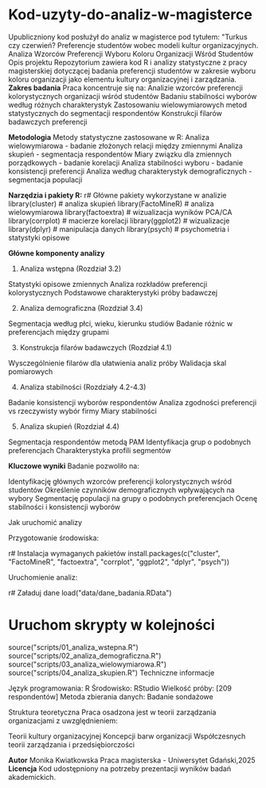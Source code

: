 # Kod-uzyty-do-analiz-w-magisterce
Upubliczniony kod posłużył do analiz w magisterce pod tytułem: "Turkus czy czerwień? Preferencje studentów wobec modeli kultur organizacyjnych.
Analiza Wzorców Preferencji Wyboru Koloru Organizacji Wśród Studentów
Opis projektu
Repozytorium zawiera kod R i analizy statystyczne z pracy magisterskiej dotyczącej badania preferencji studentów w zakresie wyboru koloru organizacji jako elementu kultury organizacyjnej i zarządzania.
**Zakres badania**
Praca koncentruje się na:
Analizie wzorców preferencji kolorystycznych organizacji wśród studentów
Badaniu stabilności wyborów według różnych charakterystyk
Zastosowaniu wielowymiarowych metod statystycznych do segmentacji respondentów
Konstrukcji  filarów badawczych preferencji

**Metodologia**
Metody statystyczne zastosowane w R:
Analiza wielowymiarowa - badanie złożonych relacji między zmiennymi
Analiza skupień - segmentacja respondentów
Miary związku dla zmiennych porządkowych - badanie korelacji
Analiza stabilności wyboru - badanie konsistencji preferencji
Analiza według charakterystyk demograficznych - segmentacja populacji

**Narzędzia i pakiety R:**
r# Główne pakiety wykorzystane w analizie
library(cluster)          # analiza skupień
library(FactoMineR)       # analiza wielowymiarowa
library(factoextra)       # wizualizacja wyników PCA/CA
library(corrplot)         # macierze korelacji
library(ggplot2)          # wizualizacje
library(dplyr)            # manipulacja danych
library(psych)            # psychometria i statystyki opisowe

**Główne komponenty analizy**
1. Analiza wstępna (Rozdział 3.2)

Statystyki opisowe zmiennych
Analiza rozkładów preferencji kolorystycznych
Podstawowe charakterystyki próby badawczej

2. Analiza demograficzna (Rozdział 3.4)

Segmentacja według płci, wieku, kierunku studiów
Badanie różnic w preferencjach między grupami

3. Konstrukcja filarów badawczych (Rozdział 4.1)

Wysczególnienie filarów dla ułatwienia analiz próby
Walidacja skal pomiarowych

4. Analiza stabilności (Rozdziały 4.2-4.3)

Badanie konsistencji wyborów respondentów
Analiza zgodności preferencji vs rzeczywisty wybór firmy
Miary stabilności

5. Analiza skupień (Rozdział 4.4)

Segmentacja respondentów metodą PAM
Identyfikacja grup o podobnych preferencjach
Charakterystyka profili segmentów

**Kluczowe wyniki**
Badanie pozwoliło na:

Identyfikację głównych wzorców preferencji kolorystycznych wśród studentów
Określenie czynników demograficznych wpływających na wybory
Segmentację populacji na grupy o podobnych preferencjach
Ocenę stabilności i konsistencji wyborów

Jak uruchomić analizy

Przygotowanie środowiska:

r# Instalacja wymaganych pakietów
install.packages(c("cluster", "FactoMineR", "factoextra", 
                   "corrplot", "ggplot2", "dplyr", "psych"))

Uruchomienie analiz:

r# Załaduj dane
load("data/dane_badania.RData")

# Uruchom skrypty w kolejności
source("scripts/01_analiza_wstepna.R")
source("scripts/02_analiza_demograficzna.R")
source("scripts/03_analiza_wielowymiarowa.R")
source("scripts/04_analiza_skupien.R")
Techniczne informacje

Język programowania: R
Środowisko: RStudio
Wielkość próby: [209 respondentów]
Metoda zbierania danych: Badanie sondażowe

Struktura teoretyczna
Praca osadzona jest w teorii zarządzania organizacjami z uwzględnieniem:

Teorii kultury organizacyjnej
Koncepcji barw organizacji
Współczesnych teorii zarządzania i przedsiębiorczości

**Autor**
Monika Kwiatkowska
Praca magisterska - Uniwersytet Gdański,2025
**Licencja**
Kod udostępniony na potrzeby prezentacji wyników badań akademickich.
